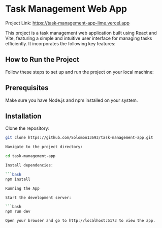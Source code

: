 # Task Management Web App

Project Link: https://task-management-app-lime.vercel.app

This project is a task management web application built using React and Vite, featuring a simple and intuitive user interface for managing tasks efficiently. It incorporates the following key features:

## How to Run the Project
Follow these steps to set up and run the project on your local machine:

## Prerequisites
Make sure you have Node.js and npm installed on your system.

## Installation

Clone the repository:

```bash
git clone https://github.com/Solomon13693/task-management-app.git

Navigate to the project directory:

cd task-management-app

Install dependencies:

```bash
npm install

Running the App

Start the development server:

```bash
npm run dev

Open your browser and go to http://localhost:5173 to view the app.
